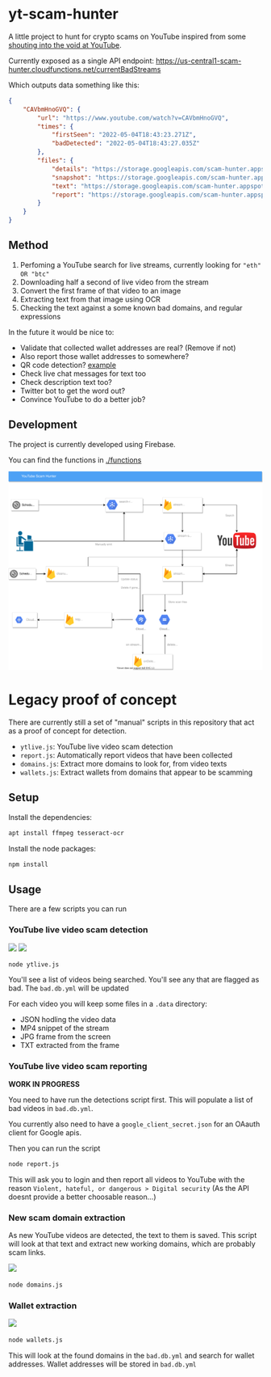 # yt-scam-hunter

A little project to hunt for crypto scams on YouTube inspired from some [shouting into the void at YouTube](https://twitter.com/addshore/status/1520154767036751873).

Currently exposed as a single API endpoint: https://us-central1-scam-hunter.cloudfunctions.net/currentBadStreams

Which outputs data something like this:

```json
{
    "CAVbmHnoGVQ": {
        "url": "https://www.youtube.com/watch?v=CAVbmHnoGVQ",
        "times": {
            "firstSeen": "2022-05-04T18:43:23.271Z",
            "badDetected": "2022-05-04T18:43:27.035Z"
        },
        "files": {
            "details": "https://storage.googleapis.com/scam-hunter.appspot.com/CAVbmHnoGVQ%2Fvideo.json",
            "snapshot": "https://storage.googleapis.com/scam-hunter.appspot.com/CAVbmHnoGVQ%2F2022-05-04T18%3A43%3A27.035Z_snapshot.jpg",
            "text": "https://storage.googleapis.com/scam-hunter.appspot.com/CAVbmHnoGVQ%2F2022-05-04T18%3A43%3A27.035Z_text.txt",
            "report": "https://storage.googleapis.com/scam-hunter.appspot.com/CAVbmHnoGVQ%2F2022-05-04T18%3A43%3A27.035Z_report.txt"
        }
    }
}
```

## Method

1) Perfoming a YouTube search for live streams, currently looking for `"eth" OR "btc"`
2) Downloading half a second of live video from the stream
3) Convert the first frame of that video to an image
4) Extracting text from that image using OCR
5) Checking the text against a some known bad domains, and regular expressions

In the future it would be nice to:

- Validate that collected wallet addresses are real? (Remove if not)
- Also report those wallet addresses to somewhere?
- QR code detection? [example](https://i.imgur.com/1jubd7R.png)
- Check live chat messages for text too
- Check description text too?
- Twitter bot to get the word out?
- Convince YouTube to do a better job?

## Development

The project is currently developed using Firebase.

You can find the functions in [./functions]()

![](./docs/overview.drawio.svg)

# Legacy proof of concept

There are currently still a set of "manual" scripts in this repository that act as a proof of concept for detection.

 - `ytlive.js`: YouTube live video scam detection
 - `report.js`: Automatically report videos that have been collected
 - `domains.js`: Extract more domains to look for, from video texts
 - `wallets.js`: Extract wallets from domains that appear to be scamming

## Setup

Install the dependencies:

```sh
apt install ffmpeg tesseract-ocr
```

Install the node packages:

```sh
npm install
```

## Usage

There are a few scripts you can run

### YouTube live video scam detection

![](https://i.imgur.com/A9uR5fX.png)
![](https://i.imgur.com/2OR1sr4.png)

```sh
node ytlive.js
```

You'll see a list of videos being searched.
You'll see any that are flagged as bad.
The `bad.db.yml` will be updated

For each video you will keep some files in a `.data` directory:

- JSON hodling the video data
- MP4 snippet of the stream
- JPG frame from the screen
- TXT extracted from the frame

### YouTube live video scam reporting

**WORK IN PROGRESS**

You need to have run the detections script first.
This will populate a list of bad videos in `bad.db.yml`.

You currently also need to have a `google_client_secret.json` for an OAauth client for Google apis.

Then you can run the script

```sh
node report.js
```

This will ask you to login and then report all videos to YouTube with the reason `Violent, hateful, or dangerous > Digital security` (As the API doesnt provide a better choosable reason...)

### New scam domain extraction

As new YouTube videos are detected, the text to them is saved.
This script will look at that text and extract new working domains, which are probably scam links.

![](https://i.imgur.com/ntDMV7M.png)

```sh
node domains.js
```

### Wallet extraction

![](https://i.imgur.com/3xL5XOE.png)

```sh
node wallets.js
```

This will look at the found domains in the `bad.db.yml` and search for wallet addresses.
Wallet addresses will be stored in `bad.db.yml`